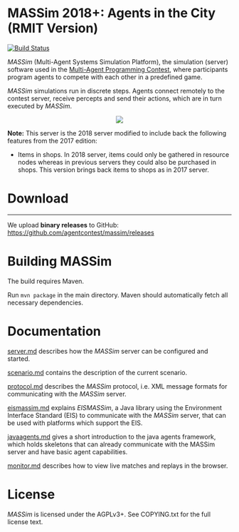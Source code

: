 # MASSim 2018+: Agents in the City (RMIT Version)

[![Build Status](https://travis-ci.org/agentcontest/massim_2018.svg?branch=master)](https://travis-ci.org/agentcontest/massim_2018)

_MASSim_ (Multi-Agent Systems Simulation Platform), the simulation (server) software used in the [Multi-Agent Programming Contest](https://multiagentcontest.org/),
where participants program agents to compete with each other in a predefined game.

_MASSim_ simulations run in discrete steps. Agents connect remotely to the contest server, receive percepts and send their actions, which are in turn executed by _MASSim_.

<p align="center">
  <img src="https://multiagentcontest.org/2016/banner.jpg">
</p>

**Note:** This server is the 2018 server modified to include back the following features from the 2017 edition:

* Items in shops. In 2018 server, items could only be gathered in resource nodes whereas in previous servers they could also be purchased in shops. This version brings back items to shops as in 2017 server.
# Download
--------

We upload **binary releases** to GitHub: https://github.com/agentcontest/massim/releases

# Building MASSim

The build requires Maven.

Run `mvn package` in the main directory. Maven should automatically fetch all necessary dependencies.

# Documentation

[server.md](docs/server.md) describes how the _MASSim_ server can be configured and started.

[scenario.md](docs/scenario.md) contains the description of the current scenario.

[protocol.md](docs/protocol.md) describes the _MASSim_ protocol, i.e. XML message formats for communicating with the _MASSim_ server.

[eismassim.md](docs/eismassim.md) explains _EISMASSim_, a Java library using the Environment Interface Standard (EIS) to communicate with the _MASSim_ server, that can be used with platforms which support the EIS.

[javaagents.md](docs/javaagents.md) gives a short introduction to the java agents framework, which holds skeletons that can already communicate with the MASSim server and have basic agent capabilities.

[monitor.md](docs/monitor.md) describes how to view live matches and replays in the browser.

# License

_MASSim_ is licensed under the AGPLv3+. See COPYING.txt for the full license text.
